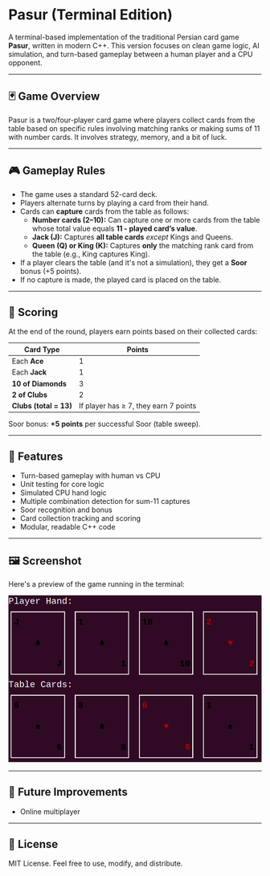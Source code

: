 # Pasur (Terminal Edition)

A terminal-based implementation of the traditional Persian card game **Pasur**, written in modern C++. This version focuses on clean game logic, AI simulation, and turn-based gameplay between a human player and a CPU opponent.

---

## 🃏 Game Overview

Pasur is a two/four-player card game where players collect cards from the table based on specific rules involving matching ranks or making sums of 11 with number cards. It involves strategy, memory, and a bit of luck.

---

## 🎮 Gameplay Rules

- The game uses a standard 52-card deck.
- Players alternate turns by playing a card from their hand.
- Cards can **capture** cards from the table as follows:
  - **Number cards (2–10):** Can capture one or more cards from the table whose total value equals **11 - played card’s value**.
  - **Jack (J):** Captures **all table cards** _except_ Kings and Queens.
  - **Queen (Q) or King (K):** Captures **only** the matching rank card from the table (e.g., King captures King).
- If a player clears the table (and it's not a simulation), they get a **Soor** bonus (+5 points).
- If no capture is made, the played card is placed on the table.

---

## 🧮 Scoring

At the end of the round, players earn points based on their collected cards:

| Card Type              | Points                                |
| ---------------------- | ------------------------------------- |
| Each **Ace**           | 1                                     |
| Each **Jack**          | 1                                     |
| **10 of Diamonds**     | 3                                     |
| **2 of Clubs**         | 2                                     |
| **Clubs (total = 13)** | If player has ≥ 7, they earn 7 points |

Soor bonus: **+5 points** per successful Soor (table sweep).

---

## 🧰 Features

- Turn-based gameplay with human vs CPU
- Unit testing for core logic
- Simulated CPU hand logic
- Multiple combination detection for sum-11 captures
- Soor recognition and bonus
- Card collection tracking and scoring
- Modular, readable C++ code

---

## 🖼️ Screenshot

Here's a preview of the game running in the terminal:

![Gameplay Screenshot](screenshots/pasur_terminal.png)

---

## 🚀 Future Improvements

- Online multiplayer

---

## 📜 License

MIT License. Feel free to use, modify, and distribute.
